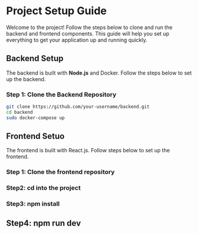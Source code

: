 # Project Setup Guide

Welcome to the project! Follow the steps below to clone and run the backend and frontend components. This guide will help you set up everything to get your application up and running quickly.

## Backend Setup

The backend is built with **Node.js** and Docker. Follow the steps below to set up the backend.

### Step 1: Clone the Backend Repository

```bash
git clone https://github.com/your-username/backend.git
cd backend
sudo docker-compose up
```

## Frontend Setuo
The frontend is built with React.js. Follow steps below to set up the frontend.

### Step 1: Clone the frontend repository
### Step2: cd into the project
### Step3: npm install
## Step4: npm run dev
